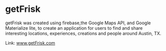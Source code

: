 # getFrisk

getFrisk was created using firebase,the Google Maps API, and Google Materialize lite, to create an application for users to find and share interesting locations, experiences, creations and people around Austin, TX.

Link: www.getFrisk.com
